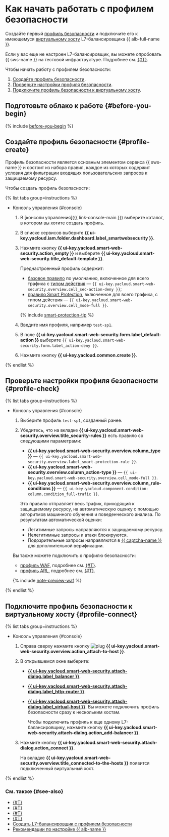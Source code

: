 # Как начать работать с профилем безопасности

Создайте первый [профиль безопасности](./concepts/profiles.md) и подключите его к имеющемуся [виртуальному хосту](../application-load-balancer/concepts/http-router.md#virtual-host) L7-балансировщика {{ alb-full-name }}.

Если у вас еще не настроен L7-балансировщик, вы можете опробовать {{ sws-name }} на тестовой инфраструктуре. Подробнее см. [{#T}](./tutorials/balancer-with-sws-profile.md).

Чтобы начать работу с профилем безопасности:
1. [Создайте профиль безопасности](#profile-create).
1. [Проверьте настройки профиля безопасности](#profile-check).
1. [Подключите профиль безопасности к виртуальному хосту](#profile-connect).

## Подготовьте облако к работе {#before-you-begin}

{% include [before-you-begin](../_tutorials/_tutorials_includes/before-you-begin.md) %}

## Создайте профиль безопасности {#profile-create}

Профиль безопасности является основным элементом сервиса {{ sws-name }} и состоит из набора правил, каждое из которых содержит условия для фильтрации входящих пользовательских запросов к защищаемому ресурсу.

Чтобы создать профиль безопасности:

{% list tabs group=instructions %}

- Консоль управления {#console}

  1. В [консоли управления]({{ link-console-main }}) выберите каталог, в котором вы хотите создать профиль.
  1. В списке сервисов выберите **{{ ui-key.yacloud.iam.folder.dashboard.label_smartwebsecurity }}**.
  1. Нажмите кнопку **{{ ui-key.yacloud.smart-web-security.action_empty }}** и выберите **{{ ui-key.yacloud.smart-web-security.title_default-template }}**.

      Преднастроенный профиль содержит:
      * [базовое правило](concepts/rules.md#base-rules) по умолчанию, включенное для всего трафика с [типом действия](concepts/rules.md#rule-action) — `{{ ui-key.yacloud.smart-web-security.overview.cell_sec-action-deny }}`;
      * [правило Smart Protection](concepts/rules.md#smart-protection-rules), включенное для всего трафика, с типом действия — `{{ ui-key.yacloud.smart-web-security.overview.cell_mode-full }}`.

      {% include [smart-protection-tip](../_includes/smartwebsecurity/smart-protection-tip.md) %}

  1. Введите имя профиля, например `test-sp1`.
  1. В поле **{{ ui-key.yacloud.smart-web-security.form.label_default-action }}** выберите `{{ ui-key.yacloud.smart-web-security.form.label_action-deny }}`.
  1. Нажмите кнопку **{{ ui-key.yacloud.common.create }}**.

{% endlist %}

## Проверьте настройки профиля безопасности {#profile-check}

{% list tabs group=instructions %}

- Консоль управления {#console}

  1. Выберите профиль `test-sp1`, созданный ранее.
  1. Убедитесь, что на вкладке **{{ ui-key.yacloud.smart-web-security.overview.title_security-rules }}** есть правило со следующими параметрами:
      * **{{ ui-key.yacloud.smart-web-security.overview.column_type }}** — `{{ ui-key.yacloud.smart-web-security.overview.label_smart-protection-rule }}`.
      * **{{ ui-key.yacloud.smart-web-security.overview.column_action-type }}** — `{{ ui-key.yacloud.smart-web-security.overview.cell_mode-full }}`.
      * **{{ ui-key.yacloud.smart-web-security.overview.column_rule-conditions }}** — `{{ ui-key.yacloud.component.condition-column.condition_full-trafic }}`.

      Это правило отправляет весь трафик, приходящий к защищаемому ресурсу, на автоматическую оценку с помощью алгоритмов машинного обучения и поведенческого анализа. По результатам автоматической оценки:
      * Легитимные запросы направляются к защищаемому ресурсу.
      * Нелегитимные запросы и атаки блокируются.
      * Подозрительные запросы направляются в [{{ captcha-name }}](../smartcaptcha/) для дополнительной верификации.

  Вы также можете подключить к профилю безопасности:

  * [профиль WAF](./concepts/waf.md), подробнее см. [{#T}](./quickstart/quickstart-waf.md).
  * [профиль ARL](./concepts/arl.md), подробнее см. [{#T}](./quickstart/quickstart-arl.md).

  {% include [note-preview-waf](../_includes/smartwebsecurity/note-preview-waf-arl.md) %}

{% endlist %}

## Подключите профиль безопасности к виртуальному хосту {#profile-connect}

{% list tabs group=instructions %}

- Консоль управления {#console}

  1. Справа сверху нажмите кнопку ![plug](../_assets/smartwebsecurity/plug.svg) **{{ ui-key.yacloud.smart-web-security.overview.action_attach-to-host }}**.
  1. В открывшемся окне выберите:
      * [**{{ ui-key.yacloud.smart-web-security.attach-dialog.label_balancer }}**](../application-load-balancer/concepts/application-load-balancer.md).
      * [**{{ ui-key.yacloud.smart-web-security.attach-dialog.label_http-router }}**](../application-load-balancer/concepts/http-router.md).
      * [**{{ ui-key.yacloud.smart-web-security.attach-dialog.label_virtual-host }}**](../application-load-balancer/concepts/http-router.md#virtual-host). Вы можете подключить профиль безопасности сразу к нескольким хостам.

        Чтобы подключить профиль к еще одному L7-балансировщику, нажмите кнопку **{{ ui-key.yacloud.smart-web-security.attach-dialog.action_add-balancer }}**.
  1. Нажмите кнопку **{{ ui-key.yacloud.smart-web-security.attach-dialog.action_connect }}**.

      На вкладке **{{ ui-key.yacloud.smart-web-security.overview.title_connected-to-the-hosts }}** появится подключенный виртуальный хост.

{% endlist %}

### См. также {#see-also}

* [{#T}](./quickstart/quickstart-waf.md)
* [{#T}](./quickstart/quickstart-arl.md)
* [{#T}](./concepts/profiles.md)
* [{#T}](./operations/profile-create.md)
* [Создать L7-балансировщик с профилем безопасности](./tutorials/balancer-with-sws-profile.md)
* [Рекомендации по настройке {{ alb-name }}](concepts/index.md#alb-settings-recommendation)
